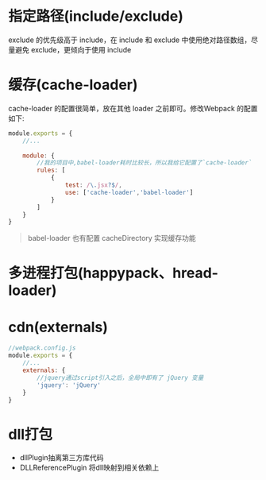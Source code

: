 # 指定路径(include/exclude)
exclude 的优先级高于 include，在 include 和 exclude 中使用绝对路径数组，尽量避免 exclude，更倾向于使用 include

# 缓存(cache-loader)
cache-loader 的配置很简单，放在其他 loader 之前即可。修改Webpack 的配置如下:
```js
module.exports = {
    //...
    
    module: {
        //我的项目中,babel-loader耗时比较长，所以我给它配置了`cache-loader`
        rules: [
            {
                test: /\.jsx?$/,
                use: ['cache-loader','babel-loader']
            }
        ]
    }
}
```
> babel-loader 也有配置 cacheDirectory 实现缓存功能

# 多进程打包(happypack、hread-loader)

# cdn(externals)
```js
//webpack.config.js
module.exports = {
    //...
    externals: {
        //jquery通过script引入之后，全局中即有了 jQuery 变量
        'jquery': 'jQuery'
    }
}
```

# dll打包
- dllPlugin抽离第三方库代码
- DLLReferencePlugin 将dll映射到相关依赖上

